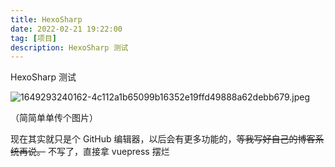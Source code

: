 ```yaml
---
title: HexoSharp
date: 2022-02-21 19:22:00
tag: [项目]
description: HexoSharp 测试
---
```

HexoSharp 测试

![1649293240162-4c112a1b65099b16352e19ffd49888a62debb679.jpeg](http://localhost:3000/api/gh/https://raw.githubusercontent.com/lixiang810/fk-gfw/master/hsp/1649293240162-4c112a1b65099b16352e19ffd49888a62debb679.jpeg)

（简简单单传个图片）

现在其实就只是个 GitHub 编辑器，以后会有更多功能的，~~等我写好自己的博客系统再说。~~ 不写了，直接拿 vuepress 摆烂
